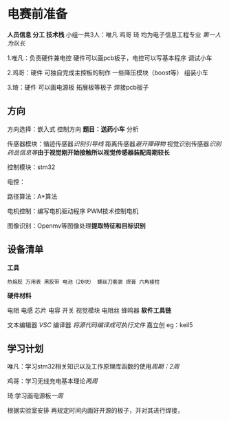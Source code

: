 # 电赛前准备
**人员信息 分工 技术栈**
小组一共3人：唯凡 鸡哥 琦 均为电子信息工程专业 *第一人为队长*

1.唯凡：负责硬件兼电控 硬件可以画pcb板子，电控可以写基本程序 调试小车

2.鸡哥：硬件 可独自完成主控板的制作 一些降压模块（boost等） 组装小车

3.琦：硬件 可以画电源板 拓展板等板子 焊接pcb板子
## 方向
方向选择：嵌入式 控制方向
**题目：送药小车**
  分析 
  
 传感器模块：循迹传感器*识别引导线*  距离传感器*避开障碍物* 视觉识别传感器*识别药品信息等***由于视觉刚开始接触所以视觉传感器装配周期较长**
 
 控制模块：stm32
 
  电控：
  
 路径算法：A*算法
 
 电机控制：编写电机驱动程序 PWM技术控制电机
 
 图像识别：Openmv等图像处理**提取特征和目标识别**
## 设备清单
**工具**

    热熔胶 万用表 黑胶带 电池（20块） 螺丝刀套装 焊膏 六角棱柱 
**硬件材料**

   电阻 电感 芯片 电容 开关 视觉模块 电阻丝 蜂鸣器
**软件工具链**

   文本编辑器 *VSC*  编译器 *将源代码编译成可执行文件*  嘉立创
eg：keil5
## 学习计划

  唯凡：学习stm32相关知识以及工作原理库函数的使用*周期：2周* 
  
  鸡哥：学习无线充电基本理论*两周*
  
  琦:学习画电源板*一周*
  
  根据实验室安排 再规定时间内画好开源的板子，并对其进行焊接，

